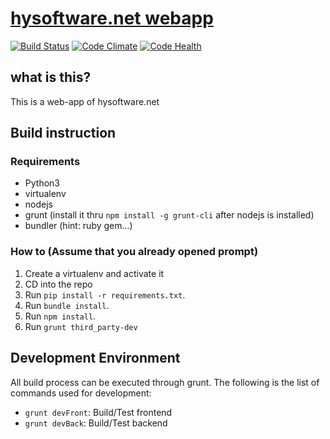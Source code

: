 # [hysoftware.net webapp](https://hysoftware.net)
[![Build Status](https://api.shippable.com/projects/54d80f8e5ab6cc13528b3a5f/badge?branchName=master)](https://app.shippable.com/projects/54d80f8e5ab6cc13528b3a5f/builds/latest)
[![Code Climate](https://codeclimate.com/github/hysoftware/hysoftware.net/badges/gpa.svg)](https://codeclimate.com/github/hysoftware/hysoftware.net)
[![Code Health](https://landscape.io/github/hysoftware/hysoftware.net/master/landscape.svg?style=flat)](https://landscape.io/github/hysoftware/hysoftware.net/master)

## what is this?
This is a web-app of hysoftware.net

## Build instruction

### Requirements
* Python3
* virtualenv
* nodejs
* grunt (install it thru ```npm install -g grunt-cli``` after nodejs is installed)
* bundler (hint: ruby gem...)

### How to (Assume that you already opened prompt)
1. Create a virtualenv and activate it
2. CD into the repo
3. Run ```pip install -r requirements.txt```.
4. Run ```bundle install```.
5. Run ```npm install```.
6. Run ```grunt third_party-dev```

## Development Environment
All build process can be executed through grunt.
The following is the list of commands used for development:

* ```grunt devFront```: Build/Test frontend
* ```grunt devBack```: Build/Test backend
